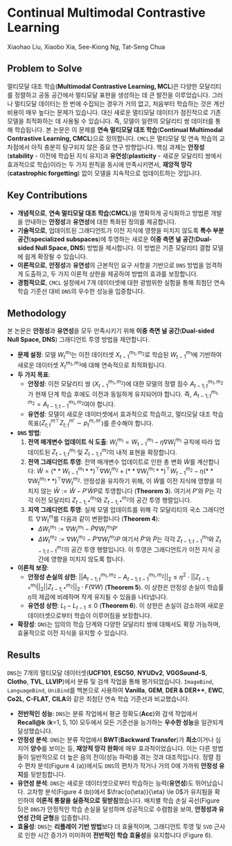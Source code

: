 # Continual Multimodal Contrastive Learning

Xiaohao Liu, Xiaobo Xia, See-Kiong Ng, Tat-Seng Chua

## Problem to Solve

멀티모달 대조 학습(**Multimodal Contrastive Learning, MCL**)은 다양한 모달리티를 정렬하고 공동 공간에서 멀티모달 표현을 생성하는 데 큰 발전을 이루었습니다. 그러나 멀티모달 데이터는 한 번에 수집되는 경우가 거의 없고, 처음부터 학습하는 것은 계산 비용이 매우 높다는 문제가 있습니다. 대신 새로운 멀티모달 데이터가 점진적으로 기존 모델을 최적화하는 데 사용될 수 있습니다. 즉, 모델이 일련의 모달리티 쌍 데이터를 통해 학습됩니다. 본 논문은 이 문제를 **연속 멀티모달 대조 학습**(**Continual Multimodal Contrastive Learning, CMCL**)으로 정의합니다. `CMCL`은 멀티모달 및 연속 학습의 교차점에서 아직 충분히 탐구되지 않은 중요 연구 방향입니다. 핵심 과제는 **안정성**(**stability** - 이전에 학습된 지식 유지)과 **유연성**(**plasticity** - 새로운 모달리티 쌍에서 효과적으로 학습)이라는 두 가지 원칙을 동시에 만족시키면서, **재앙적 망각**(**catastrophic forgetting**) 없이 모델을 지속적으로 업데이트하는 것입니다.

## Key Contributions

- **개념적으로**, **연속 멀티모달 대조 학습**(**CMCL**)을 명확하게 공식화하고 방법론 개발을 안내하는 **안정성**과 **유연성**에 대한 특화된 정의를 제공합니다.
- **기술적으로**, 업데이트된 그래디언트가 이전 지식에 영향을 미치지 않도록 **특수 부분 공간**(**specialized subspaces**)에 투영하는 새로운 **이중 측면 널 공간**(**Dual-sided Null Space, DNS**) 방법을 제시합니다. 이 방법은 기존 모달리티 결합 모델에 쉽게 확장될 수 있습니다.
- **이론적으로**, **안정성**과 **유연성**의 근본적인 요구 사항을 기반으로 `DNS` 방법을 엄격하게 도출하고, 두 가지 이론적 상한을 제공하여 방법의 효과를 보장합니다.
- **경험적으로**, `CMCL` 설정에서 7개 데이터셋에 대한 광범위한 실험을 통해 최첨단 연속 학습 기준선 대비 `DNS`의 우수한 성능을 입증합니다.

## Methodology

본 논문은 **안정성**과 **유연성**을 모두 만족시키기 위해 **이중 측면 널 공간**(**Dual-sided Null Space, DNS**) 그래디언트 투영 방법을 제안합니다.

- **문제 설정**: 모델 $W_t^{m_1}$는 이전 데이터셋 $X_{t-1}^{m_1, m_2}$로 학습된 $W_{t-1}^{m_1}$에 기반하여 새로운 데이터셋 $X_t^{m_1, m_3}$에 대해 연속적으로 최적화됩니다.
- **두 가지 목표**:
  - **안정성**: 이전 모달리티 쌍 ($X_{t-1}^{m_1, m_2}$)에 대한 모델의 정렬 점수 $A_{t-1;t}^{m_1, m_2}$가 현재 단계 학습 후에도 이전과 동일하게 유지되어야 합니다. 즉, $A_{t-1;t}^{m_1, m_2} = A_{t-1;t-1}^{m_1, m_2}$여야 합니다.
  - **유연성**: 모델이 새로운 데이터셋에서 효과적으로 학습하고, 멀티모달 대조 학습 목표($Z_{t;t}^{m \top} Z_{t;t}^{m'} \sim p_{t}^{m,m'}$)를 준수해야 합니다.
- **`DNS` 방법**:
  1. **전역 매개변수 업데이트 식 도출**: $W_t^{m_1} = W_{t-1}^{m_1} - \eta \nabla W_t^{m_1}$ 규칙에 따라 업데이트된 $Z_{t-1;t}^{m_1}$ 및 $Z_{t-1;t}^{m_2}$의 내적 표현을 확장합니다.
  2. **전역 그래디언트 투영**: 전역 매개변수 업데이트로 인한 총 변화 $\tilde{W}$를 계산합니다: $\tilde{W} = (**W_{t-1}^{m_1}**)^{ \top} \nabla W_t^{m_2} + (**\nabla W_t^{m_1}**)^{ \top} W_{t-1}^{m_2} - \eta (**\nabla W_t^{m_1}**)^{ \top} \nabla W_t^{m_2}$. 안정성을 유지하기 위해, 이 $\tilde{W}$를 이전 지식에 영향을 미치지 않는 $\bar{W} := \tilde{W} - P' \tilde{W} P$로 투영합니다 (**Theorem 3**). 여기서 $P'$와 $P$는 각각 이전 모달리티 $Z_{t-1;*}^{m_1}$와 $Z_{t-1;*}^{m_2}$의 공간 투영 행렬입니다.
  3. **지역 그래디언트 투영**: 실제 모델 업데이트를 위해 각 모달리티의 국소 그래디언트 $\nabla W_t^m$를 다음과 같이 변환합니다 (**Theorem 4**):
     - $\Delta W_t^{m_1} := \nabla W_t^{m_1} - \tilde{P}\nabla W_t^{m_1}P'$
     - $\Delta W_t^{m_2} := \nabla W_t^{m_2} - \tilde{P}'\nabla W_t^{m_2}P$
       여기서 $\tilde{P}'$와 $\tilde{P}$는 각각 $Z_{t-1;t-1}^{m_1}$와 $Z_{t-1;t-1}^{m_2}$의 공간 투영 행렬입니다. 이 투영은 그래디언트가 이전 지식 공간에 영향을 미치지 않도록 합니다.
- **이론적 보장**:
  - **안정성 손실의 상한**: $||A_{t-1;t}^{m_1,m_2} - A_{t-1;t-1}^{m_1,m_2}||_2 \le \eta^2 \cdot ||Z_{t-1;*}^{m_1}||_2 ||Z_{t-1;*}^{m_2}||_2 \cdot F(\nabla W)$ (**Theorem 5**). 이 상한은 안정성 손실이 학습률 $\eta$의 제곱에 비례하며 작게 유지될 수 있음을 나타냅니다.
  - **유연성 상한**: $L_t - L_{t-1} \le 0$ (**Theorem 6**). 이 상한은 손실이 감소하여 새로운 데이터셋으로부터 학습이 이루어짐을 보장합니다.
- **확장성**: `DNS`는 임의의 학습 단계와 다양한 모달리티 쌍에 대해서도 확장 가능하며, 효율적으로 이전 지식을 유지할 수 있습니다.

## Results

`DNS`는 7개의 멀티모달 데이터셋(**UCF101**, **ESC50**, **NYUDv2**, **VGGSound-S**, **Clotho**, **TVL**, **LLVIP**)에서 분류 및 검색 작업을 통해 평가되었습니다. `ImageBind`, `LanguageBind`, `UniBind`를 백본으로 사용하여 **Vanilla**, **GEM**, **DER & DER++**, **EWC**, **Co2L**, **C-FLAT**, **CILA**와 같은 최첨단 연속 학습 기준선과 비교했습니다.

- **전반적인 성능**: `DNS`는 분류 작업에서 평균 정확도(**Acc**)와 검색 작업에서 **Recall@k** (**k**=1, 5, 10) 모두에서 모든 기준선을 능가하는 **우수한 성능**을 일관되게 달성했습니다.
- **안정성 분석**: `DNS`는 분류 작업에서 **BWT**(**Backward Transfer**)가 **최소**이거나 심지어 **양수**를 보이는 등, **재앙적 망각 완화**에 매우 효과적이었습니다. 이는 다른 방법들이 일반적으로 더 높은 음의 전이(성능 하락)를 겪는 것과 대조적입니다. 정렬 점수 편차 분석(Figure 4 (a))에서도 `DNS`의 편차가 작거나 거의 0에 가까워 **안정성 유지**를 뒷받침합니다.
- **유연성 분석**: `DNS`는 새로운 데이터셋으로부터 학습하는 능력(**유연성**)도 뛰어났습니다. 고차항 분석(Figure 4 (b))에서 $\frac{o(\eta)}{\eta} \le 0$가 유지됨을 확인하여 **이론적 통찰을 실증적으로 뒷받침**했습니다. 배치별 학습 손실 곡선(Figure 5)은 `DNS`가 안정적인 학습 손실을 달성하며 성공적으로 수렴함을 보여, **안정성과 유연성 간의 균형**을 입증합니다.
- **효율성**: `DNS`는 **리플레이 기반 방법**보다 더 효율적이며, 그래디언트 투영 및 `SVD` 근사로 인한 시간 증가가 미미하여 **전반적인 학습 효율성**을 유지합니다 (Figure 6).

